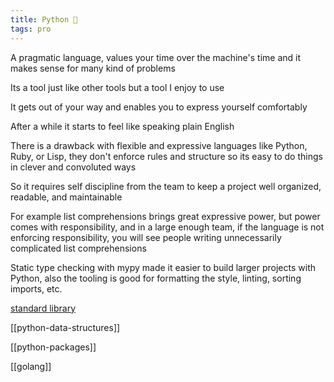 ```yaml
---
title: Python 🐍
tags: pro
---
```


A pragmatic language, values your time over the machine's time and it makes sense for many kind of problems 

Its a tool just like other tools but a tool I enjoy to use

It gets out of your way and enables you to express yourself comfortably 

After a while it starts to feel like speaking plain English

There is a drawback with flexible and expressive languages like Python, Ruby, or Lisp, they don't enforce rules and structure so its easy to do things in clever and convoluted ways 

So it requires self discipline from the team to keep a project well organized, readable, and maintainable 

For example list comprehensions brings great expressive power, but power comes with responsibility, and in a large enough team, if the language is not enforcing responsibility, you will see people writing unnecessarily complicated list comprehensions 

Static type checking with mypy made it easier to build larger projects with Python, 
also the tooling is good for formatting the style, linting, sorting imports, etc. 

[standard library](https://docs.python.org/3/library/index.html)

[[python-data-structures]]

[[python-packages]]

[[golang]]




